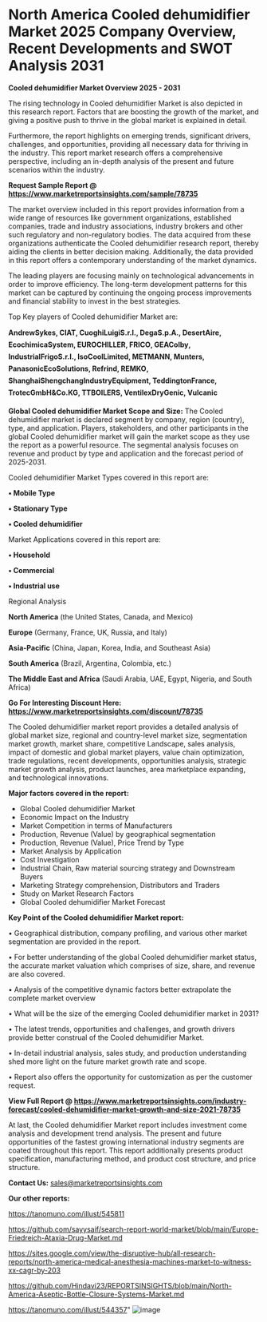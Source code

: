 # North America Cooled dehumidifier Market 2025 Company Overview, Recent Developments and SWOT Analysis 2031

<Strong> Cooled dehumidifier Market Overview 2025 - 2031</strong>

The rising technology in Cooled dehumidifier Market is also depicted in this research report. Factors that are boosting the growth of the market, and giving a positive push to thrive in the global market is explained in detail.

Furthermore, the report highlights on emerging trends, significant drivers, challenges, and opportunities, providing all necessary data for thriving in the industry. This report market research offers a comprehensive perspective, including an in-depth analysis of the present and future scenarios within the industry.

<strong>Request Sample Report @ <a href=https://www.marketreportsinsights.com/sample/78735>https://www.marketreportsinsights.com/sample/78735</a></strong>

The market overview included in this report provides information from a wide range of resources like government organizations, established companies, trade and industry associations, industry brokers and other such regulatory and non-regulatory bodies. The data acquired from these organizations authenticate the Cooled dehumidifier research report, thereby aiding the clients in better decision making. Additionally, the data provided in this report offers a contemporary understanding of the market dynamics.

The leading players are focusing mainly on technological advancements in order to improve efficiency. The long-term development patterns for this market can be captured by continuing the ongoing process improvements and financial stability to invest in the best strategies.

Top Key players of Cooled dehumidifier Market are:

<strong>AndrewSykes, CIAT, CuoghiLuigiS.r.l., DegaS.p.A., DesertAire, EcochimicaSystem, EUROCHILLER, FRICO, GEAColby, IndustrialFrigoS.r.l., IsoCoolLimited, METMANN, Munters, PanasonicEcoSolutions, Refrind, REMKO, ShanghaiShengchangIndustryEquipment, TeddingtonFrance, TrotecGmbH&Co.KG, TTBOILERS, VentilexDryGenic, Vulcanic</strong>

<strong><b>Global Cooled dehumidifier Market Scope and Size:</b></strong>
The Cooled dehumidifier market is declared segment by company, region (country), type, and application. Players, stakeholders, and other participants in the global Cooled dehumidifier market will gain the market scope as they use the report as a powerful resource. The segmental analysis focuses on revenue and product by type and application and the forecast period of 2025-2031.

Cooled dehumidifier Market Types covered in this report are:

<strong>• Mobile Type

• Stationary Type

• Cooled dehumidifier</strong>

Market Applications covered in this report are:

<strong>• Household

• Commercial

• Industrial use</strong> 

Regional Analysis

<strong>North America</strong> (the United States, Canada, and Mexico)

<strong>Europe</strong> (Germany, France, UK, Russia, and Italy)

<strong>Asia-Pacific</strong> (China, Japan, Korea, India, and Southeast Asia)

<strong>South America</strong> (Brazil, Argentina, Colombia, etc.)

<strong>The Middle East and Africa</strong> (Saudi Arabia, UAE, Egypt, Nigeria, and South Africa)

<strong>Go For Interesting Discount Here: <a href=https://www.marketreportsinsights.com/discount/78735>https://www.marketreportsinsights.com/discount/78735</a></strong>

The Cooled dehumidifier market report provides a detailed analysis of global market size, regional and country-level market size, segmentation market growth, market share, competitive Landscape, sales analysis, impact of domestic and global market players, value chain optimization, trade regulations, recent developments, opportunities analysis, strategic market growth analysis, product launches, area marketplace expanding, and technological innovations.

<strong><b>Major factors covered in the report:</b></strong>
<ul>
  <li>Global Cooled dehumidifier Market </li>
  <li>Economic Impact on the Industry</li>
  <li>Market Competition in terms of Manufacturers</li>
  <li>Production, Revenue (Value) by geographical segmentation</li>
  <li>Production, Revenue (Value), Price Trend by Type</li>
  <li>Market Analysis by Application</li>
  <li>Cost Investigation</li>
  <li>Industrial Chain, Raw material sourcing strategy and Downstream Buyers</li>
  <li>Marketing Strategy comprehension, Distributors and Traders</li>
  <li>Study on Market Research Factors</li>
  <li>Global Cooled dehumidifier Market Forecast</li>
</ul>

<strong><b>Key Point of the Cooled dehumidifier Market report:</b></strong>

• Geographical distribution, company profiling, and various other market segmentation are provided in the report.

• For better understanding of the global Cooled dehumidifier market status, the accurate market valuation which comprises of size, share, and revenue are also covered.

• Analysis of the competitive dynamic factors better extrapolate the complete market overview

• What will be the size of the emerging Cooled dehumidifier market in 2031?

• The latest trends, opportunities and challenges, and growth drivers provide better construal of the Cooled dehumidifier Market.

• In-detail industrial analysis, sales study, and production understanding shed more light on the future market growth rate and scope.

• Report also offers the opportunity for customization as per the customer request.

<strong><b>View Full Report @ <a href=https://www.marketreportsinsights.com/industry-forecast/cooled-dehumidifier-market-growth-and-size-2021-78735>https://www.marketreportsinsights.com/industry-forecast/cooled-dehumidifier-market-growth-and-size-2021-78735</a></b></strong>


At last, the Cooled dehumidifier Market report includes investment come analysis and development trend analysis. The present and future opportunities of the fastest growing international industry segments are coated throughout this report. This report additionally presents product specification, manufacturing method, and product cost structure, and price structure.

<strong>Contact Us:</strong>
sales@marketreportsinsights.com

<strong>Our other reports:</strong>

<a href=https://tanomuno.com/illust/545811>https://tanomuno.com/illust/545811</a>

<a href=https://github.com/sayysaif/search-report-world-market/blob/main/Europe-Friedreich-Ataxia-Drug-Market.md>https://github.com/sayysaif/search-report-world-market/blob/main/Europe-Friedreich-Ataxia-Drug-Market.md</a>

<a href=https://sites.google.com/view/the-disruptive-hub/all-research-reports/north-america-medical-anesthesia-machines-market-to-witness-xx-cagr-by-203>https://sites.google.com/view/the-disruptive-hub/all-research-reports/north-america-medical-anesthesia-machines-market-to-witness-xx-cagr-by-203</a>

<a href=https://github.com/Hindavi23/REPORTSINSIGHTS/blob/main/North-America-Aseptic-Bottle-Closure-Systems-Market.md>https://github.com/Hindavi23/REPORTSINSIGHTS/blob/main/North-America-Aseptic-Bottle-Closure-Systems-Market.md</a>

<a href=https://tanomuno.com/illust/544357>https://tanomuno.com/illust/544357</a>"
![image](https://github.com/user-attachments/assets/da85865c-2d2e-40e6-a7cf-a25242eb44a3)
